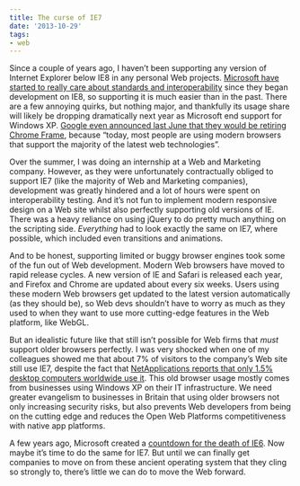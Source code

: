 ```yaml
---
title: The curse of IE7
date: '2013-10-29'
tags:
- web
---
```


Since a couple of years ago, I haven’t been supporting any version of Internet Explorer below IE8 in any personal Web projects. [Microsoft have started to really care about standards and interoperability](http://joshtumath.me.uk/2013/05/06/why-we-need-to-stop-hating-internet-explorer/ "Why we need to stop hating Internet Explorer") since they began development on IE8, so supporting it is much easier than in the past. There are a few annoying quirks, but nothing major, and thankfully its usage share will likely be dropping dramatically next year as Microsoft end support for Windows XP. [Google even announced last June that they would be retiring Chrome Frame](http://blog.chromium.org/2013/06/retiring-chrome-frame.html), because “today, most people are using modern browsers that support the majority of the latest web technologies”.

Over the summer, I was doing an internship at a Web and Marketing company. However, as they were unfortunately contractually obliged to support IE7 (like the majority of Web and Marketing companies), development was greatly hindered and a lot of hours were spent on interoperability testing. And it’s not fun to implement modern responsive design on a Web site whilst also perfectly supporting old versions of IE. There was a heavy reliance on using jQuery to do pretty much anything on the scripting side. *Everything* had to look exactly the same on IE7, where possible, which included even transitions and animations.

And to be honest, supporting limited or buggy browser engines took some of the fun out of Web development. Modern Web browsers have moved to rapid release cycles. A new version of IE and Safari is released each year, and Firefox and Chrome are updated about every six weeks. Users using these modern Web browsers get updated to the latest version automatically (as they should be), so Web devs shouldn’t have to worry as much as they used to when they want to use more cutting-edge features in the Web platform, like WebGL.

But an idealistic future like that still isn’t possible for Web firms that *must* support older browsers perfectly. I was very shocked when one of my colleagues showed me that about 7% of visitors to the company’s Web site still use IE7, despite the fact that [NetApplications reports that only 1.5% desktop computers worldwide use it](http://netmarketshare.com/). This old browser usage mostly comes from businesses using Windows XP on their IT infrastructure. We need greater evangelism to businesses in Britain that using older browsers not only increasing security risks, but also prevents Web developers from being on the cutting edge and reduces the Open Web Platforms competitiveness with native app platforms.

A few years ago, Microsoft created a [countdown for the death of IE6](http://www.ie6countdown.com/). Now maybe it’s time to do the same for IE7. But until we can finally get companies to move on from these ancient operating system that they cling so strongly to, there’s little we can do to move the Web forward.
